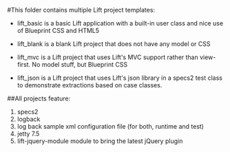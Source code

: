 #This folder contains multiple Lift project templates:

- lift_basic is a basic Lift application with a built-in user class
             and nice use of Blueprint CSS and HTML5


- lift_blank is a blank Lift project that does not have any model
             or CSS

- lift_mvc   is a Lift project that uses Lift's MVC support rather
             than view-first.  No model stuff, but Blueprint CSS

- lift_json  is a Lift project that uses Lift's json library in a specs2 test class
             to demonstrate extractions based on case classes.


##All projects feature:

1. specs2
2. logback
3. log back sample xml configuration file (for both, runtime and test)
4. jetty 7.5
5. lift-jquery-module module to bring the latest jQuery plugin